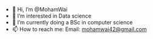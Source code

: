 - 👋 Hi, I’m @MohamWai
- 👀 I’m interested in Data science 
- 🌱 I’m currently doing a BSc in computer science 
- 📫 How to reach me:
	Email: mohamwai42@gmail.com


